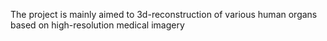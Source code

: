 The project is mainly aimed to 3d-reconstruction of various human organs based on high-resolution medical  imagery